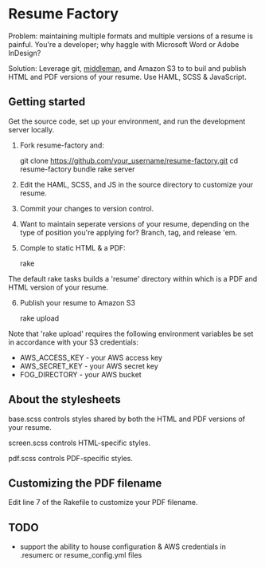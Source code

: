 # Resume Factory

Problem: maintaining multiple formats and multiple versions of a resume is painful. You're a developer; why haggle with Microsoft Word or Adobe InDesign?

Solution: Leverage git, [middleman](http://middlemanapp.com), and Amazon S3 to to buil and publish HTML and PDF versions of your resume. Use HAML, SCSS & JavaScript.

## Getting started

Get the source code, set up your environment, and run the development server locally.

1. Fork resume-factory and:

    git clone https://github.com/your_username/resume-factory.git
    cd resume-factory
    bundle
    rake server

2. Edit the HAML, SCSS, and JS in the source directory to customize your resume.

3. Commit your changes to version control.

4. Want to maintain seperate versions of your resume, depending on the type of position you're applying for? Branch, tag, and release 'em.

5. Comple to static HTML & a PDF:

    rake

The default rake tasks builds a 'resume' directory within which is a PDF and HTML version of your resume.

6. Publish your resume to Amazon S3

    rake upload

Note that 'rake upload' requires the following environment variables be set in accordance with your S3 credentials:

- AWS_ACCESS_KEY - your AWS access key
- AWS_SECRET_KEY - your AWS secret key
- FOG_DIRECTORY - your AWS bucket

## About the stylesheets

base.scss controls styles shared by both the HTML and PDF versions of your resume.

screen.scss controls HTML-specific styles.

pdf.scss controls PDF-specific styles.

## Customizing the PDF filename

Edit line 7 of the Rakefile to customize your PDF filename.

## TODO

- support the ability to house configuration & AWS credentials in .resumerc or resume_config.yml files

